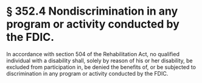 # § 352.4   Nondiscrimination in any program or activity conducted by the FDIC.

In accordance with section 504 of the Rehabilitation Act, no qualified individual with a disability shall, solely by reason of his or her disability, be excluded from participation in, be denied the benefits of, or be subjected to discrimination in any program or activity conducted by the FDIC.




